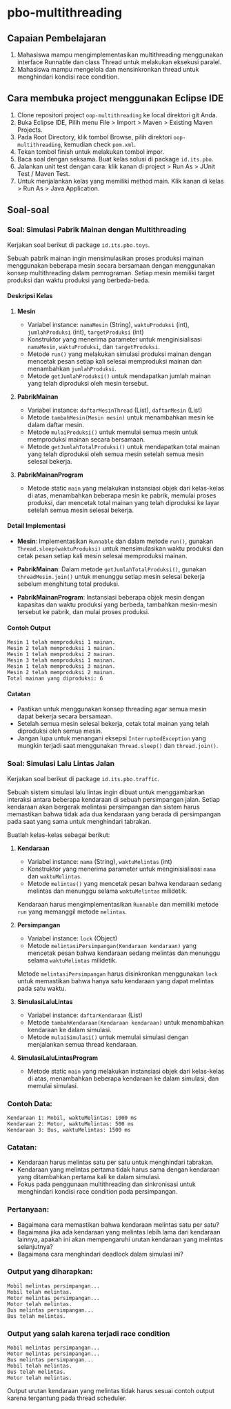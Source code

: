 # pbo-multithreading

## Capaian Pembelajaran

1. Mahasiswa mampu mengimplementasikan multithreading menggunakan interface Runnable dan class Thread untuk melakukan eksekusi paralel.
2. Mahasiswa mampu mengelola dan mensinkronkan thread untuk menghindari kondisi race condition.

## Cara membuka project menggunakan Eclipse IDE

1. Clone repositori project `oop-multithreading` ke local direktori git Anda.
2. Buka Eclipse IDE, Pilih menu File > Import > Maven > Existing Maven Projects.
3. Pada Root Directory, klik tombol Browse, pilih direktori `oop-multithreading`, kemudian check `pom.xml`.
4. Tekan tombol finish untuk melakukan tombol impor.
5. Baca soal dengan seksama. Buat kelas solusi di package `id.its.pbo`.
6. Jalankan unit test dengan cara: klik kanan di project > Run As > JUnit Test / Maven Test.
7. Untuk menjalankan kelas yang memiliki method main. Klik kanan di kelas > Run As > Java Application.

## Soal-soal

### Soal: Simulasi Pabrik Mainan dengan Multithreading

Kerjakan soal berikut di package `id.its.pbo.toys`.

Sebuah pabrik mainan ingin mensimulasikan proses produksi mainan menggunakan beberapa mesin secara bersamaan dengan menggunakan konsep multithreading dalam pemrograman. Setiap mesin memiliki target produksi dan waktu produksi yang berbeda-beda.

#### Deskripsi Kelas

1. **Mesin**
   - Variabel instance: `namaMesin` (String), `waktuProduksi` (int), `jumlahProduksi` (int), `targetProduksi` (int)
   - Konstruktor yang menerima parameter untuk menginisialisasi `namaMesin`, `waktuProduksi`, dan `targetProduksi`.
   - Metode `run()` yang melakukan simulasi produksi mainan dengan mencetak pesan setiap kali selesai memproduksi mainan dan menambahkan `jumlahProduksi`.
   - Metode `getJumlahProduksi()` untuk mendapatkan jumlah mainan yang telah diproduksi oleh mesin tersebut.

2. **PabrikMainan**
   - Variabel instance: `daftarMesinThread` (List<Thread>), `daftarMesin` (List<Mesin>)
   - Metode `tambahMesin(Mesin mesin)` untuk menambahkan mesin ke dalam daftar mesin.
   - Metode `mulaiProduksi()` untuk memulai semua mesin untuk memproduksi mainan secara bersamaan.
   - Metode `getJumlahTotalProduksi()` untuk mendapatkan total mainan yang telah diproduksi oleh semua mesin setelah semua mesin selesai bekerja.

3. **PabrikMainanProgram**
   - Metode static `main` yang melakukan instansiasi objek dari kelas-kelas di atas, menambahkan beberapa mesin ke pabrik, memulai proses produksi, dan mencetak total mainan yang telah diproduksi ke layar setelah semua mesin selesai bekerja.

#### Detail Implementasi

- **Mesin**: Implementasikan `Runnable` dan dalam metode `run()`, gunakan `Thread.sleep(waktuProduksi)` untuk mensimulasikan waktu produksi dan cetak pesan setiap kali mesin selesai memproduksi mainan.

- **PabrikMainan**: Dalam metode `getJumlahTotalProduksi()`, gunakan `threadMesin.join()` untuk menunggu setiap mesin selesai bekerja sebelum menghitung total produksi.

- **PabrikMainanProgram**: Instansiasi beberapa objek mesin dengan kapasitas dan waktu produksi yang berbeda, tambahkan mesin-mesin tersebut ke pabrik, dan mulai proses produksi.

#### Contoh Output
```
Mesin 1 telah memproduksi 1 mainan.
Mesin 2 telah memproduksi 1 mainan.
Mesin 1 telah memproduksi 2 mainan.
Mesin 3 telah memproduksi 1 mainan.
Mesin 1 telah memproduksi 3 mainan.
Mesin 2 telah memproduksi 2 mainan.
Total mainan yang diproduksi: 6
```

#### Catatan
- Pastikan untuk menggunakan konsep threading agar semua mesin dapat bekerja secara bersamaan.
- Setelah semua mesin selesai bekerja, cetak total mainan yang telah diproduksi oleh semua mesin.
- Jangan lupa untuk menangani eksepsi `InterruptedException` yang mungkin terjadi saat menggunakan `Thread.sleep()` dan `thread.join()`.

### Soal: Simulasi Lalu Lintas Jalan

Kerjakan soal berikut di package `id.its.pbo.traffic`.

Sebuah sistem simulasi lalu lintas ingin dibuat untuk menggambarkan interaksi antara beberapa kendaraan di sebuah persimpangan jalan. Setiap kendaraan akan bergerak melintasi persimpangan dan sistem harus memastikan bahwa tidak ada dua kendaraan yang berada di persimpangan pada saat yang sama untuk menghindari tabrakan.

Buatlah kelas-kelas sebagai berikut:

1. **Kendaraan**
   - Variabel instance: `nama` (String), `waktuMelintas` (int)
   - Konstruktor yang menerima parameter untuk menginisialisasi `nama` dan `waktuMelintas`.
   - Metode `melintas()` yang mencetak pesan bahwa kendaraan sedang melintas dan menunggu selama `waktuMelintas` milidetik.
   
   Kendaraan harus mengimplementasikan `Runnable` dan memiliki metode `run` yang memanggil metode `melintas`.

2. **Persimpangan**
   - Variabel instance: `lock` (Object)
   - Metode `melintasiPersimpangan(Kendaraan kendaraan)` yang mencetak pesan bahwa kendaraan sedang melintas dan menunggu selama `waktuMelintas` milidetik.
   
   Metode `melintasiPersimpangan` harus disinkronkan menggunakan `lock` untuk memastikan bahwa hanya satu kendaraan yang dapat melintas pada satu waktu.

3. **SimulasiLaluLintas**
   - Variabel instance: `daftarKendaraan` (List<Thread>)
   - Metode `tambahKendaraan(Kendaraan kendaraan)` untuk menambahkan kendaraan ke dalam simulasi.
   - Metode `mulaiSimulasi()` untuk memulai simulasi dengan menjalankan semua thread kendaraan.
   
4. **SimulasiLaluLintasProgram**
   - Metode static `main` yang melakukan instansiasi objek dari kelas-kelas di atas, menambahkan beberapa kendaraan ke dalam simulasi, dan memulai simulasi.

### Contoh Data:
```
Kendaraan 1: Mobil, waktuMelintas: 1000 ms
Kendaraan 2: Motor, waktuMelintas: 500 ms
Kendaraan 3: Bus, waktuMelintas: 1500 ms
```

### Catatan:
- Kendaraan harus melintas satu per satu untuk menghindari tabrakan.
- Kendaraan yang melintas pertama tidak harus sama dengan kendaraan yang ditambahkan pertama kali ke dalam simulasi.
- Fokus pada penggunaan multithreading dan sinkronisasi untuk menghindari kondisi race condition pada persimpangan.

### Pertanyaan:
- Bagaimana cara memastikan bahwa kendaraan melintas satu per satu?
- Bagaimana jika ada kendaraan yang melintas lebih lama dari kendaraan lainnya, apakah ini akan mempengaruhi urutan kendaraan yang melintas selanjutnya?
- Bagaimana cara menghindari deadlock dalam simulasi ini?

### Output yang diharapkan:
```
Mobil melintas persimpangan...
Mobil telah melintas.
Motor melintas persimpangan...
Motor telah melintas.
Bus melintas persimpangan...
Bus telah melintas.
```

### Output yang salah karena terjadi race condition
```
Mobil melintas persimpangan...
Motor melintas persimpangan...
Bus melintas persimpangan...
Mobil telah melintas.
Bus telah melintas.
Motor telah melintas.
```

Output urutan kendaraan yang melintas tidak harus sesuai contoh output karena tergantung pada thread scheduler.